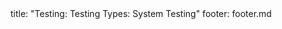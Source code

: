 <frontmatter>
title: "Testing: Testing Types: System Testing"
footer: footer.md
</frontmatter>

<include src="container-inPage-asFlat.md" boilerplate />